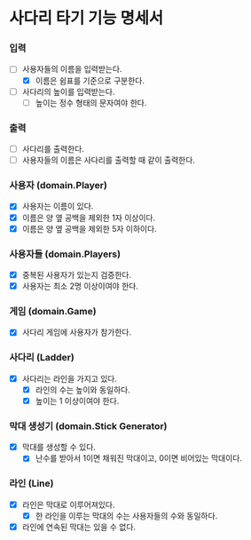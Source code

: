 # 사다리 타기 기능 명세서

### 입력

- [ ] 사용자들의 이름을 입력받는다.
    - [x] 이름은 쉼표를 기준으로 구분한다.
- [ ] 사다리의 높이를 입력받는다.
    - [ ] 높이는 정수 형태의 문자여야 한다.

### 출력

- [ ] 사다리를 출력한다.
- [ ] 사용자들의 이름은 사다리를 출력할 때 같이 출력한다.

### 사용자 (domain.Player)

- [x] 사용자는 이름이 있다.
- [x] 이름은 양 옆 공백을 제외한 1자 이상이다.
- [x] 이름은 양 옆 공백을 제외한 5자 이하이다.

### 사용자들 (domain.Players)

- [x] 중복된 사용자가 있는지 검증한다.
- [x] 사용자는 최소 2명 이상이여야 한다.

### 게임 (domain.Game)

- [x] 사다리 게임에 사용자가 참가한다.

### 사다리 (Ladder)

- [x] 사다리는 라인을 가지고 있다.
    - [x] 라인의 수는 높이와 동일하다.
    - [x] 높이는 1 이상이여야 한다.

### 막대 생성기 (domain.Stick Generator)

- [x] 막대를 생성할 수 있다.
    - [x] 난수를 받아서 1이면 채워진 막대이고, 0이면 비어있는 막대이다.

### 라인 (Line)

- [x] 라인은 막대로 이루어져있다.
    - [x] 한 라인을 이루는 막대의 수는 사용자들의 수와 동일하다.
- [x] 라인에 연속된 막대는 있을 수 없다.